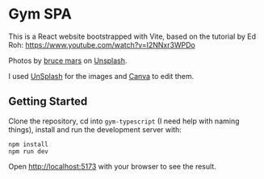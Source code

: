 # Gym SPA 
 
This is a React website bootstrapped with Vite, based on the tutorial by Ed Roh: https://www.youtube.com/watch?v=I2NNxr3WPDo

Photos by <a href="https://unsplash.com/@brucemars?utm_content=creditCopyText&utm_medium=referral&utm_source=unsplash">bruce mars</a> on <a href="https://unsplash.com/photos/two-smiling-women-doing-yoga-pose-tj27cwu86Wk?utm_content=creditCopyText&utm_medium=referral&utm_source=unsplash">Unsplash</a>.


I used [UnSplash](https://unsplash.com/) for the images and [Canva](https://www.canva.com/en_gb/) to edit them.

## Getting Started

Clone the repository, cd into `gym-typescript` (I need help with naming things), install and run the development server with:

```
npm install
npm run dev
```

Open [http://localhost:5173](http://localhost:5173) with your browser to see the result.
